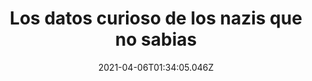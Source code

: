 ---
title: " Los datos curioso de los nazis que no sabias "
date: 2021-04-06T01:34:05.046Z
featuredimage: /assets/210.jpg
categoria: Historia
tags:
  - "#nazis"
  - "#historia"
  - "#judios"
short-description: Te sabias algun dato curioso de los nazis, aqui te van 10
mk1: >+
  ### 1.

  #### Cuidaban a los suyos 

  ![211](/assets/211.png "211")

  Campaña anti tabaco<br/>
  Los nazis fueron los primeros en promover campañas contra el cigarro y también fueron los primeros en relacionar este hábito con el cáncer de pulmón.

  ### 2.

  #### Sorteo 

  ![212](/assets/212.jpg "212")

  Pertenencias de judíos<br/>
  En Auschwitz había un área en la cual se dejaban todas las pertenencias de los judíos. Luego, éstas eran sorteadas entre los soldados alemanes.
mk2: >+
  ### 3.

  #### Para la historia 

  ![213](/assets/213.jpg "213")

  El museo de una raza extinta<br/>
  En Praga existe un pueblo judío que permaneció intacto durante la invasión nazi. ¿Por qué? Hitler quería que fuera el “museo de una raza extinta”.

  ### 4.

  #### La creación de nuevas razas 

  ![214](/assets/214.jpg "214")

  Niños arios<br/>
  Durante la Alemania Nazi existió un programa llamado Lebensborn, que consistía en que mujeres “racialmente puras” se acostaran con oficiales de la SS para procrear niños arios. Se estima que el resultado fue alrededor de 20 mil niños.
mk3: >+
  ### 5.

  #### No querían tener semejanzas 

  ![215](/assets/215.jpg "215")

  Saludo<br/>
  El saludo nazi era muy similar al saludo de bandera de los Estados Unidos, por ello los estadounidenses decidieron cambiarlo.

  ### 6.

  #### ¿Todo bien?

  ![216](/assets/216.jpg "216")

  Perros inteligentes<br/>
  Los Nazis quisieron enseñarles a los perros a hablar y leer.
mk4: >+
  ### 7.

  #### Una advertencia muy sádica 

  ![217](/assets/217.jpg "217")

  Castigo <br/>
  Si algún prisionero intentaba o lograba escapar del campo de concentración de Auschwitz, los nazis asesinaban a varios prisioneros como advertencia para los demás

  ### 8.

  #### Algo que sí se quedó 

  ![218](/assets/218.jpg "218")

  Y si se sigue haciendo <br/>
  La idea de recorrer el trayecto portando la antorcha olímpica desde la antigua Olimpia hasta el país anfitrión de los juegos olímpicos provino de los nazis
mk5: >+
  ### 9.

  #### Cargaban a los suyos 

  ![219](/assets/219.jpg "219")

  Su propia gente <br/>
  Los Sonderkommandos eran judíos prisioneros en los campos de concentración que se encargaban de limpiar las cámaras de gas y se deshacían de los cuerpos



  ### 10.

  #### Una enfermedad para ellos 

  ![012](/assets/012.jpg "012")

  Hicieron de todo <br/>
  Los nazis intentaron curar la homosexualidad obligando a cientos de hombres a tener sexo con esclavas sexuales
---